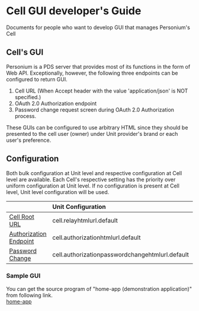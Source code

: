 # Cell GUI developer's Guide

Documents for people who want to develop GUI that manages Personium's Cell


## Cell's GUI
Personium is a PDS server that provides most of its functions in the form of Web API. 
Exceptionally, however, the following three endpoints can be configured to return GUI.

1. Cell URL (When Accept header with the value 'application/json' is NOT specified.)
1. OAuth 2.0 Authorization endpoint
1. Password change request screen during OAuth 2.0 Authorization process.

These GUIs can be configured to use arbitrary HTML since they should be presented to 
the cell user (owner) under Unit provider's brand or each user's preference.

## Configuration

Both bulk configuration at Unit level and respective configuration at Cell level are available.
Each Cell's respective setting has the priority over uniform configuration at Unit level.
If no configuration is present at Cell level, Unit level configuration will be used.

||Unit Configuration|Cell Configuraion|Note|
|:--|:--|:--|:--|
|[Cell Root URL](https://personium.io/docs/ja/apiref/current/200_Cell_Root.html)|cell.relayhtmlurl.default|p:relayhtmlurl||
|[Authorization Endpoint](https://personium.io/docs/ja/apiref/current/292_OAuth2_Authorization_Endpoint.html)|cell.authorizationhtmlurl.default|p:authorizationhtmlurl||
|[Password Change](https://personium.io/docs/ja/apiref/current/292_OAuth2_Authorization_Endpoint.html)|cell.authorizationpasswordchangehtmlurl.default|p:authorizationpasswordchangehtmlurl||

### Sample GUI
You can get the source program of "home-app (demonstration application)" from following link.  
[home-app](https://github.com/fujitsu-pio/home-app)




